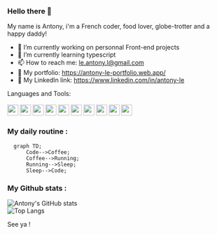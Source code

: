 ### Hello there 👋

My name is Antony, i'm a French coder, food lover, globe-trotter and a happy daddy!

- 🔭 I’m currently working on personnal Front-end projects
- 🌱 I’m currently learning typescript
- 📫 How to reach me: le.antony.l@gmail.com
- 📁 My portfolio: https://antony-le-portfolio.web.app/ 
- 🎯 My LinkedIn link: https://www.linkedin.com/in/antony-le

Languages and Tools:
<br/>
<br/>
<img width= "25px" src="https://cdn.jsdelivr.net/gh/devicons/devicon/icons/javascript/javascript-original.svg" />
<img width= "25px" src="https://cdn.jsdelivr.net/gh/devicons/devicon/icons/react/react-original.svg" />
<img width= "25px" src="https://cdn.jsdelivr.net/gh/devicons/devicon/icons/nodejs/nodejs-original.svg" />
<img width= "25px" src="https://cdn.jsdelivr.net/gh/devicons/devicon/icons/postgresql/postgresql-original.svg" />
<img width= "25px" src="https://cdn.jsdelivr.net/gh/devicons/devicon/icons/html5/html5-original.svg" />
<img width= "25px" src="https://cdn.jsdelivr.net/gh/devicons/devicon/icons/css3/css3-original.svg" />
<img width= "25px" src="https://cdn.jsdelivr.net/gh/devicons/devicon/icons/materialui/materialui-original.svg" />
<img width= "25px" src="https://cdn.jsdelivr.net/gh/devicons/devicon/icons/github/github-original.svg" />
<img width= "25px" src="https://cdn.jsdelivr.net/gh/devicons/devicon/icons/vscode/vscode-original.svg" />
<img width= "25px" src="https://cdn.jsdelivr.net/gh/devicons/devicon/icons/slack/slack-original.svg" />

### My daily routine : 

```mermaid
  graph TD;
      Code-->Coffee;
      Coffee-->Running;
      Running-->Sleep;
      Sleep-->Code;
 ```
 
 ### My Github stats : 
 ![Antony's GitHub stats](https://github-readme-stats.vercel.app/api?username=Antony-LE&show_icons=true&theme=radical)
 <br/>
 ![Top Langs](https://github-readme-stats.vercel.app/api/top-langs/?username=Antony-LE&show_icons=true&theme=radical)


See ya !

